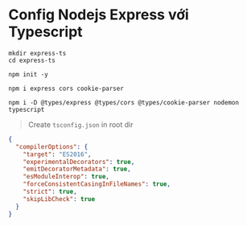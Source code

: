 # Config Nodejs Express với Typescript

```console
mkdir express-ts
cd express-ts

npm init -y
```

```console
npm i express cors cookie-parser
```

```console
npm i -D @types/express @types/cors @types/cookie-parser nodemon typescript
```

> Create `tsconfig.json` in root dir

```json
{
  "compilerOptions": {
    "target": "ES2016",
    "experimentalDecorators": true,
    "emitDecoratorMetadata": true,
    "esModuleInterop": true,
    "forceConsistentCasingInFileNames": true,
    "strict": true,
    "skipLibCheck": true
  }
}
```
